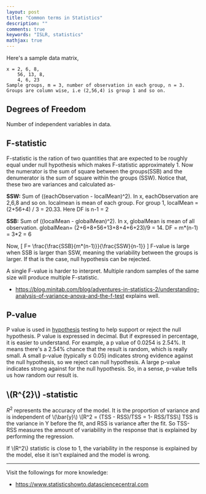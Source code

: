 ```yaml
---
layout: post
title: "Common terms in Statistics"
description: ""
comments: true
keywords: "ISLR, statistics"
mathjax: true
---
```


Here's a sample data matrix,
```
x = 2, 6, 8,
    56, 13, 8,
    4, 6, 23    
Sample groups, m = 3, number of observation in each group, n = 3.
Groups are column wise, i.e (2,56,4) is group 1 and so on.
```
## Degrees of Freedom
Number of independent variables in data.

## F-statistic
F-statistic is the ration of two quantities that are expected to be roughly equal under null hypothesis which makes F-statistic approximately 1. Now the numerator is the sum of square between the groups(SSB) and the denumerator is the sum of square within the groups (SSW). Notice that, these two are variances and calculated as-

**SSW:** Sum of \((eachObservation - localMean)^2\). In x, eachObservation are 2,6,8 and so on. localmean is mean of each group. For group 1, localMean = (2+56+4) / 3 = 20.33. Here DF is n-1 = 2

**SSB:** Sum of \((localMean - globalMean)^2\). In x, globalMean is mean of all observation. globalMean= (2+6+8+56+13+8+4+6+23)/9 = 14. DF = m*(n-1) = 3*2 = 6

Now,
\[
F= \frac{\frac{SSB}{m*(n-1)}}{\frac{SSW}{n-1}}
\]
F-value is large when SSB is larger than SSW, meaning the variability between the groups is larger. If that is the case, null hypothesis can be rejected.

A single F-value is harder to interpret. Multiple random samples of the same size will produce multiple F-statistic. 

- https://blog.minitab.com/blog/adventures-in-statistics-2/understanding-analysis-of-variance-anova-and-the-f-test explains well.


## P-value
P value is used in [hypothesis](https://www.statisticshowto.datasciencecentral.com/probability-and-statistics/hypothesis-testing/) testing to help support or reject the null hypothesis. P value is expressed in decimal. But if expressed in percentage, it is easier to understand. For example, a p value of 0.0254 is 2.54%. It means there's a 2.54% chance that the result is random, which is really small. A small p-value (typically ≤ 0.05) indicates strong evidence against the null hypothesis, so we reject can null hypothesis. A large p-value indicates strong against for the null hypothesis. So, in a sense, p-value tells us how random our result is.


## \\(R^{2}\\) -statistic
$R^2$ represents the accuracy of the model. It is the proportion of variance and is independent of \\(\bar{y}\\)
\\[R^2 = (TSS - RSS)/TSS = 1- RSS/TSS\\] TSS is the variance in Y before the fit, and RSS is variance after the fit. So TSS-RSS measures the amount of variability in the response that is explained by performing the regression.

If \\(R^2\\) statistic is close to 1, the variability in the response is explained by the model, else it isn't explained and the model is wrong.



---
Visit the followings for more knowledge:
- https://www.statisticshowto.datasciencecentral.com
